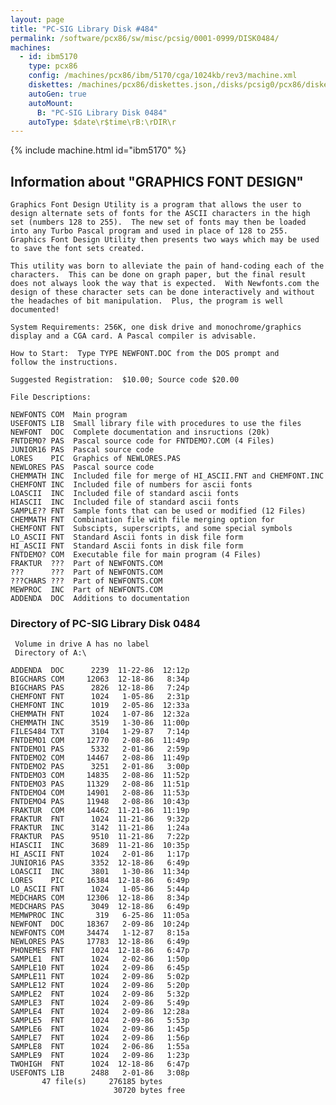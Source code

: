 ```yaml
---
layout: page
title: "PC-SIG Library Disk #484"
permalink: /software/pcx86/sw/misc/pcsig/0001-0999/DISK0484/
machines:
  - id: ibm5170
    type: pcx86
    config: /machines/pcx86/ibm/5170/cga/1024kb/rev3/machine.xml
    diskettes: /machines/pcx86/diskettes.json,/disks/pcsig0/pcx86/diskettes.json
    autoGen: true
    autoMount:
      B: "PC-SIG Library Disk 0484"
    autoType: $date\r$time\rB:\rDIR\r
---
```


{% include machine.html id="ibm5170" %}

## Information about "GRAPHICS FONT DESIGN"

    Graphics Font Design Utility is a program that allows the user to
    design alternate sets of fonts for the ASCII characters in the high
    set (numbers 128 to 255).  The new set of fonts may then be loaded
    into any Turbo Pascal program and used in place of 128 to 255.
    Graphics Font Design Utility then presents two ways which may be used
    to save the font sets created.
    
    This utility was born to alleviate the pain of hand-coding each of the
    characters.  This can be done on graph paper, but the final result
    does not always look the way that is expected.  With Newfonts.com the
    design of these character sets can be done interactively and without
    the headaches of bit manipulation.  Plus, the program is well
    documented!
    
    System Requirements: 256K, one disk drive and monochrome/graphics
    display and a CGA card. A Pascal compiler is advisable.
    
    How to Start:  Type TYPE NEWFONT.DOC from the DOS prompt and
    follow the instructions.
    
    Suggested Registration:  $10.00; Source code $20.00
    
    File Descriptions:
    
    NEWFONTS COM  Main program
    USEFONTS LIB  Small library file with procedures to use the files
    NEWFONT  DOC  Complete documentation and insructions (20k)
    FNTDEMO? PAS  Pascal source code for FNTDEMO?.COM (4 Files)
    JUNIOR16 PAS  Pascal source code
    LORES    PIC  Graphics of NEWLORES.PAS
    NEWLORES PAS  Pascal source code
    CHEMMATH INC  Included file for merge of HI_ASCII.FNT and CHEMFONT.INC
    CHEMFONT INC  Included file of numbers for ascii fonts
    LOASCII  INC  Included file of standard ascii fonts
    HIASCII  INC  Included file of standard ascii fonts
    SAMPLE?? FNT  Sample fonts that can be used or modified (12 Files)
    CHEMMATH FNT  Combination file with file merging option for
    CHEMFONT FNT  Subscipts, superscripts, and some special symbols
    LO_ASCII FNT  Standard Ascii fonts in disk file form
    HI_ASCII FNT  Standard Ascii fonts in disk file form
    FNTDEMO? COM  Executable file for main program (4 Files)
    FRAKTUR  ???  Part of NEWFONTS.COM
    ???      ???  Part of NEWFONTS.COM
    ???CHARS ???  Part of NEWFONTS.COM
    MEWPROC  INC  Part of NEWFONTS.COM
    ADDENDA  DOC  Additions to documentation

### Directory of PC-SIG Library Disk 0484

     Volume in drive A has no label
     Directory of A:\

    ADDENDA  DOC      2239  11-22-86  12:12p
    BIGCHARS COM     12063  12-18-86   8:34p
    BIGCHARS PAS      2826  12-18-86   7:24p
    CHEMFONT FNT      1024   1-05-86   2:31p
    CHEMFONT INC      1019   2-05-86  12:33a
    CHEMMATH FNT      1024   1-07-86  12:32a
    CHEMMATH INC      3519   1-30-86  11:00p
    FILES484 TXT      3104   1-29-87   7:14p
    FNTDEMO1 COM     12770   2-08-86  11:49p
    FNTDEMO1 PAS      5332   2-01-86   2:59p
    FNTDEMO2 COM     14467   2-08-86  11:49p
    FNTDEMO2 PAS      3251   2-01-86   3:00p
    FNTDEMO3 COM     14835   2-08-86  11:52p
    FNTDEMO3 PAS     11329   2-08-86  11:51p
    FNTDEMO4 COM     14901   2-08-86  11:53p
    FNTDEMO4 PAS     11948   2-08-86  10:43p
    FRAKTUR  COM     14462  11-21-86  11:19p
    FRAKTUR  FNT      1024  11-21-86   9:32p
    FRAKTUR  INC      3142  11-21-86   1:24a
    FRAKTUR  PAS      9510  11-21-86   7:22p
    HIASCII  INC      3689  11-21-86  10:35p
    HI_ASCII FNT      1024   2-01-86   1:17p
    JUNIOR16 PAS      3352  12-18-86   6:49p
    LOASCII  INC      3801   1-30-86  11:34p
    LORES    PIC     16384  12-18-86   6:49p
    LO_ASCII FNT      1024   1-05-86   5:44p
    MEDCHARS COM     12306  12-18-86   8:34p
    MEDCHARS PAS      3049  12-18-86   6:49p
    MEMWPROC INC       319   6-25-86  11:05a
    NEWFONT  DOC     18367   2-09-86  10:24p
    NEWFONTS COM     34474   1-12-87   8:15a
    NEWLORES PAS     17783  12-18-86   6:49p
    PHONEMES FNT      1024  12-18-86   6:47p
    SAMPLE1  FNT      1024   2-02-86   1:50p
    SAMPLE10 FNT      1024   2-09-86   6:45p
    SAMPLE11 FNT      1024   2-09-86   5:02p
    SAMPLE12 FNT      1024   2-09-86   5:20p
    SAMPLE2  FNT      1024   2-09-86   5:32p
    SAMPLE3  FNT      1024   2-09-86   5:49p
    SAMPLE4  FNT      1024   2-09-86  12:28a
    SAMPLE5  FNT      1024   2-09-86   5:53p
    SAMPLE6  FNT      1024   2-09-86   1:45p
    SAMPLE7  FNT      1024   2-09-86   1:56p
    SAMPLE8  FNT      1024   2-06-86   1:55a
    SAMPLE9  FNT      1024   2-09-86   1:23p
    TWOHIGH  FNT      1024  12-18-86   6:47p
    USEFONTS LIB      2488   2-01-86   3:08p
           47 file(s)     276185 bytes
                           30720 bytes free
